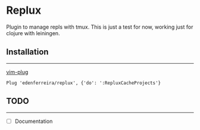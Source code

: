 # Replux

Plugin to manage repls with tmux.
This is just a test for now, working just for clojure with leiningen.

## Installation
------------
[vim-plug](https://github.com/junegunn/vim-plug)

`Plug 'edenferreira/replux', {'do': ':RepluxCacheProjects'}`

## TODO
------------
- [ ] Documentation
